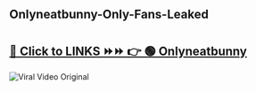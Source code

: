 
 ## Onlyneatbunny-Only-Fans-Leaked

# <h2><a href="https://clipsfans.com/Onlyneatbunny&ref=git">🔗 Click to LINKS ⏩⏩ 👉 🟢 Onlyneatbunny </a></h2>

<a href="https://clipsfans.com/Onlyneatbunny&ref=git" rel="nofollow" data-target="animated-image.originalLink"><img src="https://i.ibb.co.com/xMMVF88/686577567.gif" alt="Viral Video Original" style="max-width: 100%; display: inline-block;" data-target="animated-image.originalImage"></a>
